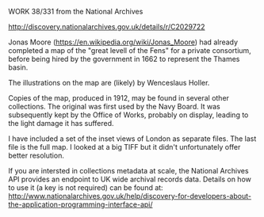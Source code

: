 WORK 38/331 from the National Archives

http://discovery.nationalarchives.gov.uk/details/r/C2029722

Jonas Moore (https://en.wikipedia.org/wiki/Jonas_Moore) had already completed a map of the "great levell of the Fens" for a private
consortium, before being hired by the government in 1662 to represent the Thames basin.

The illustrations on the map are (likely) by Wenceslaus Holler.

Copies of the map, produced in 1912, may be found in several other collections. The original was first used by the Navy Board.
It was subsequently kept by the Office of Works, probably on display, leading to the light damage it has suffered.

I have included a set of the inset views of London as separate files. The last file is the full map. I looked at a big TIFF but it didn't unfortunately offer better resolution.

If you are intersted in collections metadata at scale, the National Archives API provides an endpoint to UK wide archival records data. Details on how to use it (a key is not required) can be found at:
http://www.nationalarchives.gov.uk/help/discovery-for-developers-about-the-application-programming-interface-api/
